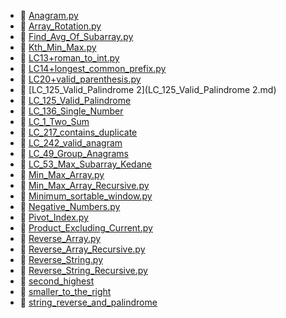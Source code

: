 * 📄 [Anagram.py](Anagram.py)
* 📄 [Array_Rotation.py](Array_Rotation.py)
* 📄 [Find_Avg_Of_Subarray.py](Find_Avg_Of_Subarray.py)
* 📄 [Kth_Min_Max.py](Kth_Min_Max.py)
* 📄 [LC13+roman_to_int.py](LC13+roman_to_int.py)
* 📄 [LC14+longest_common_prefix.py](LC14+longest_common_prefix.py)
* 📄 [LC20+valid_parenthesis.py](LC20+valid_parenthesis.py)
* 📄 [LC_125_Valid_Palindrome 2](LC_125_Valid_Palindrome 2.md)
* 📄 [LC_125_Valid_Palindrome](LC_125_Valid_Palindrome.md)
* 📄 [LC_136_Single_Number](LC_136_Single_Number.md)
* 📄 [LC_1_Two_Sum](LC_1_Two_Sum.md)
* 📄 [LC_217_contains_duplicate](LC_217_contains_duplicate.md)
* 📄 [LC_242_valid_anagram](LC_242_valid_anagram.md)
* 📄 [LC_49_Group_Anagrams](LC_49_Group_Anagrams.md)
* 📄 [LC_53_Max_Subarray_Kedane](LC_53_Max_Subarray_Kedane.md)
* 📄 [Min_Max_Array.py](Min_Max_Array.py)
* 📄 [Min_Max_Array_Recursive.py](Min_Max_Array_Recursive.py)
* 📄 [Minimum_sortable_window.py](Minimum_sortable_window.py)
* 📄 [Negative_Numbers.py](Negative_Numbers.py)
* 📄 [Pivot_Index.py](Pivot_Index.py)
* 📄 [Product_Excluding_Current.py](Product_Excluding_Current.py)
* 📄 [Reverse_Array.py](Reverse_Array.py)
* 📄 [Reverse_Array_Recursive.py](Reverse_Array_Recursive.py)
* 📄 [Reverse_String.py](Reverse_String.py)
* 📄 [Reverse_String_Recursive.py](Reverse_String_Recursive.py)
* 📄 [second_highest](second_highest.md)
* 📄 [smaller_to_the_right](smaller_to_the_right.md)
* 📄 [string_reverse_and_palindrome](string_reverse_and_palindrome.md)
